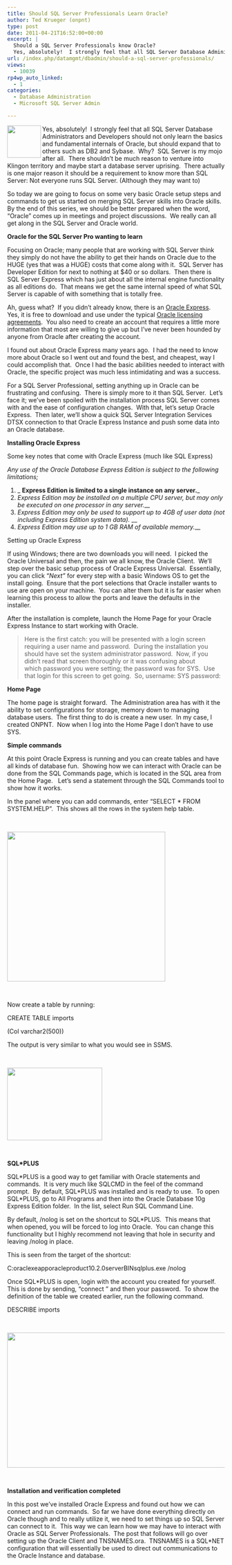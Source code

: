 ```yaml
---
title: Should SQL Server Professionals Learn Oracle?
author: Ted Krueger (onpnt)
type: post
date: 2011-04-21T16:52:00+00:00
excerpt: |
  Should a SQL Server Professionals know Oracle?
  Yes, absolutely!  I strongly feel that all SQL Server Database Administrators and Developers should not only learn the basics and fundamental internals of Oracle, but should push that to others such as DB2&hellip;
url: /index.php/datamgmt/dbadmin/should-a-sql-server-professionals/
views:
  - 10039
rp4wp_auto_linked:
  - 1
categories:
  - Database Administration
  - Microsoft SQL Server Admin

---
```

<div class="image_block">
  <a href="/media/blogs/DataMgmt/-40.png?mtime=1303401309"><img src="/wp-content/uploads/blogs/DataMgmt/-40.png?mtime=1303401309" alt="" width="78" height="75" align="left" /></a>
</div>

Yes, absolutely!  I strongly feel that all SQL Server Database Administrators and Developers should not only learn the basics and fundamental internals of Oracle, but should expand that to others such as DB2 and Sybase.  Why?  SQL Server is my mojo after all.  There shouldn’t be much reason to venture into Klingon territory and maybe start a database server uprising.  There actually is one major reason it should be a requirement to know more than SQL Server: Not everyone runs SQL Server. (Although they may want to)

So today we are going to focus on some very basic Oracle setup steps and commands to get us started on merging SQL Server skills into Oracle skills.  By the end of this series, we should be better prepared when the word, “Oracle” comes up in meetings and project discussions.  We really can all get along in the SQL Server and Oracle world.

**Oracle for the SQL Server Pro wanting to learn**

Focusing on Oracle; many people that are working with SQL Server think they simply do not have the ability to get their hands on Oracle due to the HUGE (yes that was a HUGE) costs that come along with it.  SQL Server has Developer Edition for next to nothing at $40 or so dollars.  Then there is SQL Server Express which has just about all the internal engine functionality as all editions do.  That means we get the same internal speed of what SQL Server is capable of with something that is totally free.

Ah, guess what?  If you didn’t already know, there is an [Oracle Express][1].  Yes, it is free to download and use under the typical [Oracle licensing agreements][2].  You also need to create an account that requires a little more information that most are willing to give up but I’ve never been hounded by anyone from Oracle after creating the account.

I found out about Oracle Express many years ago.  I had the need to know more about Oracle so I went out and found the best, and cheapest, way I could accomplish that.  Once I had the basic abilities needed to interact with Oracle, the specific project was much less intimidating and was a success.

For a SQL Server Professional, setting anything up in Oracle can be frustrating and confusing.  There is simply more to it than SQL Server.  Let’s face it; we’ve been spoiled with the installation process SQL Server comes with and the ease of configuration changes.  With that, let’s setup Oracle Express.  Then later, we’ll show a quick SQL Server Integration Services DTSX connection to that Oracle Express Instance and push some data into an Oracle database.

**Installing Oracle Express**

Some key notes that come with Oracle Express (much like SQL Express)

_Any use of the Oracle Database Express Edition is subject to the following limitations;_

  1. _ __Express Edition is limited to a single instance on any server.___
  2. _Express Edition may be installed on a multiple CPU server, but may only be executed on one processor in any server.___
  3. _Express Edition may only be used to support up to 4GB of user data (not including Express Edition system data)._ __
  4. _Express Edition may use up to 1 GB RAM of available memory.___

Setting up Oracle Express

If using Windows; there are two downloads you will need.  I picked the Oracle Universal and then, the pain we all know, the Oracle Client.  We’ll step over the basic setup process of Oracle Express Universal.  Essentially, you can click “_Next”_ for every step with a basic Windows OS to get the install going.  Ensure that the port selections that Oracle installer wants to use are open on your machine.  You can alter them but it is far easier when learning this process to allow the ports and leave the defaults in the installer.

After the installation is complete, launch the Home Page for your Oracle Express Instance to start working with Oracle. 

> Here is the first catch: you will be presented with a login screen requiring a user name and password.  During the installation you should have set the system administrator password.  Now, if you didn’t read that screen thoroughly or it was confusing about which password you were setting; the password was for SYS.  Use that login for this screen to get going.  So, username: SYS password: <one you created>

**Home Page**

The home page is straight forward.  The Administration area has with it the ability to set configurations for storage, memory down to managing database users.  The first thing to do is create a new user.  In my case, I created ONPNT.  Now when I log into the Home Page I don’t have to use SYS.

**Simple commands**

At this point Oracle Express is running and you can create tables and have all kinds of database fun.  Showing how we can interact with Oracle can be done from the SQL Commands page, which is located in the SQL area from the Home Page.   Let’s send a statement through the SQL Commands tool to show how it works.

In the panel where you can add commands, enter “SELECT * FROM SYSTEM.HELP”.  This shows all the rows in the system help table. 

 

<div class="image_block">
  <a href="/media/blogs/DataMgmt/-41.png?mtime=1303401309"><img src="/wp-content/uploads/blogs/DataMgmt/-41.png?mtime=1303401309" alt="" width="366" height="347" /></a>
</div>

 

Now create a table by running:

CREATE TABLE imports

(Col varchar2(500))

The output is very similar to what you would see in SSMS.

 

<div class="image_block">
  <a href="/media/blogs/DataMgmt/-42.png?mtime=1303401309"><img src="/wp-content/uploads/blogs/DataMgmt/-42.png?mtime=1303401309" alt="" width="220" height="168" /></a>
</div>

 

**SQL*PLUS**

SQL\*PLUS is a good way to get familiar with Oracle statements and commands.  It is very much like SQLCMD in the feel of the command prompt.  By default, SQL\*PLUS was installed and is ready to use.  To open SQL*PLUS, go to All Programs and then into the Oracle Database 10g Express Edition folder.  In the list, select Run SQL Command Line. 

By default, /nolog is set on the shortcut to SQL*PLUS.  This means that when opened, you will be forced to log into Oracle.  You can change this functionality but I highly recommend not leaving that hole in security and leaving /nolog in place.

This is seen from the target of the shortcut:

C:oraclexeapporacleproduct10.2.0serverBINsqlplus.exe /nolog

Once SQL*PLUS is open, login with the account you created for yourself.  This is done by sending, “connect <username>” and then your password.  To show the definition of the table we created earlier, run the following command.

DESCRIBE imports

 

<div class="image_block">
  <a href="/media/blogs/DataMgmt/-43.png?mtime=1303401310"><img src="/wp-content/uploads/blogs/DataMgmt/-43.png?mtime=1303401310" alt="" width="624" height="313" /></a>
</div>

 

**Installation and verification completed**

In this post we’ve installed Oracle Express and found out how we can connect and run commands.  So far we have done everything directly on Oracle though and to really utilize it, we need to set things up so SQL Server can connect to it.  This way we can learn how we may have to interact with Oracle as SQL Server Professionals.  The post that follows will go over setting up the Oracle Client and TNSNAMES.ora.  TNSNAMES is a SQL*NET configuration that will essentially be used to direct out communications to the Oracle Instance and database. 

 

 [1]: http://www.oracle.com/technetwork/database/express-edition/downloads/102xewinsoft-090667.html
 [2]: http://www.oracle.com/technetwork/licenses/xe-license-152020.html